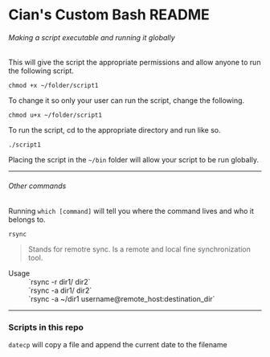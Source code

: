 # Cian's Custom Bash README

###### Making a script executable and running it globally

This will give the script the appropriate permissions and allow anyone to run the following script.

`chmod +x ~/folder/script1`

To change it so only your user can run the script, change the following.

`chmod u+x ~/folder/script1`

To run the script, cd to the appropriate directory and run like so.

`./script1`

Placing the script in the `~/bin` folder will allow your script to be run globally.

---

###### Other commands

Running `which [command]` will tell you where the command lives and who it belongs to.

`rsync`
> Stands for remotre sync. Is a remote and local fine synchronization tool.

<dl>
  <dt>Usage</dt>
  <dd>
    `rsync -r dir1/ dir2`
  </dd>
  <dd>
    `rsync -a dir1/ dir2`
  </dd>
  <dd>
    `rsync -a ~/dir1 username@remote_host:destination_dir`
  </dd>
</dl>

---

### Scripts in this repo

`datecp` will copy a file and append the current date to the filename